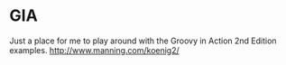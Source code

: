 GIA
===

Just a place for me to play around with the Groovy in Action 2nd Edition examples.
http://www.manning.com/koenig2/
